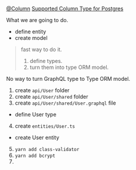 [@Column](https://github.com/typeorm/typeorm/blob/master/docs/decorator-reference.md#column)
[Supported Column Type for Postgres](https://github.com/typeorm/typeorm/blob/master/docs/entities.md#column-types-for-postgres)

What we are going to do.
- define entity
- create model
> fast way to do it.
> 1. define types.
> 2. turn them into type ORM model.

No way to turn GraphQL type to Type ORM model.

1. create `api/User` folder
2. create `api/User/shared` folder
3. create `api/User/shared/User.graphql` file
- define User type
4. create `entities/User.ts`
- create User entity

5. `yarn add class-validator`
6. `yarn add bcrypt`
7. 
<!--stackedit_data:
eyJoaXN0b3J5IjpbMTkyMTc3ODI3MSwtODU4NDg1Mjc5LC0xNj
Q4NjM4ODAzLDU1MjQ1NTY5MCw3MTI5MDM2OV19
-->